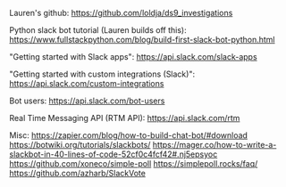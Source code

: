 Lauren's github: https://github.com/loldja/ds9_investigations

Python slack bot tutorial (Lauren builds off this): https://www.fullstackpython.com/blog/build-first-slack-bot-python.html

"Getting started with Slack apps": https://api.slack.com/slack-apps

"Getting started with custom integrations (Slack)": https://api.slack.com/custom-integrations

Bot users: https://api.slack.com/bot-users

Real Time Messaging API (RTM API): https://api.slack.com/rtm

Misc:
https://zapier.com/blog/how-to-build-chat-bot/#download
https://botwiki.org/tutorials/slackbots/
https://mager.co/how-to-write-a-slackbot-in-40-lines-of-code-52cf0c4fcf42#.nj5epsyoc
https://github.com/xoneco/simple-poll
https://simplepoll.rocks/faq/
https://github.com/azharb/SlackVote
